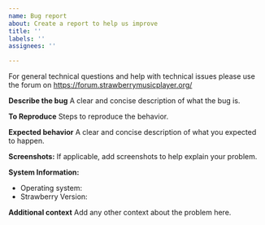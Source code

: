 ```yaml
---
name: Bug report
about: Create a report to help us improve
title: ''
labels: ''
assignees: ''

---
```


For general technical questions and help with technical issues please use the forum on https://forum.strawberrymusicplayer.org/

**Describe the bug**
A clear and concise description of what the bug is.

**To Reproduce**
Steps to reproduce the behavior.

**Expected behavior**
A clear and concise description of what you expected to happen.

**Screenshots:**
If applicable, add screenshots to help explain your problem.

**System Information:**
 - Operating system:
 - Strawberry Version:

**Additional context**
Add any other context about the problem here.
